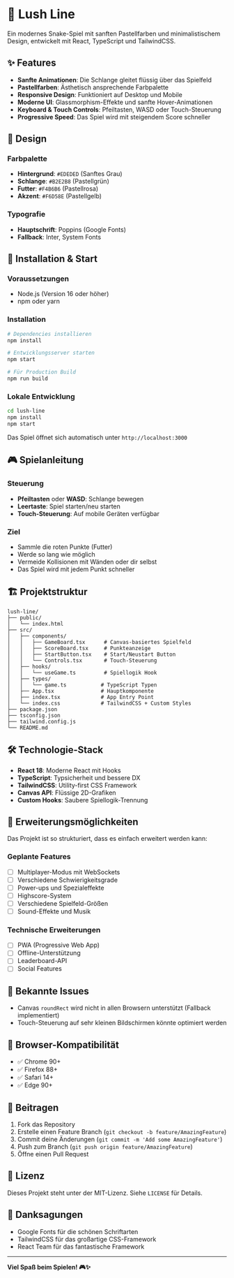 # 🐍 Lush Line

Ein modernes Snake-Spiel mit sanften Pastellfarben und minimalistischem Design, entwickelt mit React, TypeScript und TailwindCSS.

## ✨ Features

- **Sanfte Animationen**: Die Schlange gleitet flüssig über das Spielfeld
- **Pastellfarben**: Ästhetisch ansprechende Farbpalette
- **Responsive Design**: Funktioniert auf Desktop und Mobile
- **Moderne UI**: Glassmorphism-Effekte und sanfte Hover-Animationen
- **Keyboard & Touch Controls**: Pfeiltasten, WASD oder Touch-Steuerung
- **Progressive Speed**: Das Spiel wird mit steigendem Score schneller

## 🎨 Design

### Farbpalette
- **Hintergrund**: `#EDEDED` (Sanftes Grau)
- **Schlange**: `#B2E2B8` (Pastellgrün)
- **Futter**: `#F4B6B6` (Pastellrosa)
- **Akzent**: `#F6D58E` (Pastellgelb)

### Typografie
- **Hauptschrift**: Poppins (Google Fonts)
- **Fallback**: Inter, System Fonts

## 🚀 Installation & Start

### Voraussetzungen
- Node.js (Version 16 oder höher)
- npm oder yarn

### Installation
```bash
# Dependencies installieren
npm install

# Entwicklungsserver starten
npm start

# Für Production Build
npm run build
```

### Lokale Entwicklung
```bash
cd lush-line
npm install
npm start
```

Das Spiel öffnet sich automatisch unter `http://localhost:3000`

## 🎮 Spielanleitung

### Steuerung
- **Pfeiltasten** oder **WASD**: Schlange bewegen
- **Leertaste**: Spiel starten/neu starten
- **Touch-Steuerung**: Auf mobile Geräten verfügbar

### Ziel
- Sammle die roten Punkte (Futter)
- Werde so lang wie möglich
- Vermeide Kollisionen mit Wänden oder dir selbst
- Das Spiel wird mit jedem Punkt schneller

## 🏗️ Projektstruktur

```
lush-line/
├── public/
│   └── index.html
├── src/
│   ├── components/
│   │   ├── GameBoard.tsx      # Canvas-basiertes Spielfeld
│   │   ├── ScoreBoard.tsx     # Punkteanzeige
│   │   ├── StartButton.tsx    # Start/Neustart Button
│   │   └── Controls.tsx       # Touch-Steuerung
│   ├── hooks/
│   │   └── useGame.ts         # Spiellogik Hook
│   ├── types/
│   │   └── game.ts           # TypeScript Typen
│   ├── App.tsx               # Hauptkomponente
│   ├── index.tsx             # App Entry Point
│   └── index.css             # TailwindCSS + Custom Styles
├── package.json
├── tsconfig.json
├── tailwind.config.js
└── README.md
```

## 🛠️ Technologie-Stack

- **React 18**: Moderne React mit Hooks
- **TypeScript**: Typsicherheit und bessere DX
- **TailwindCSS**: Utility-first CSS Framework
- **Canvas API**: Flüssige 2D-Grafiken
- **Custom Hooks**: Saubere Spiellogik-Trennung

## 🎯 Erweiterungsmöglichkeiten

Das Projekt ist so strukturiert, dass es einfach erweitert werden kann:

### Geplante Features
- [ ] Multiplayer-Modus mit WebSockets
- [ ] Verschiedene Schwierigkeitsgrade
- [ ] Power-ups und Spezialeffekte
- [ ] Highscore-System
- [ ] Verschiedene Spielfeld-Größen
- [ ] Sound-Effekte und Musik

### Technische Erweiterungen
- [ ] PWA (Progressive Web App)
- [ ] Offline-Unterstützung
- [ ] Leaderboard-API
- [ ] Social Features

## 🐛 Bekannte Issues

- Canvas `roundRect` wird nicht in allen Browsern unterstützt (Fallback implementiert)
- Touch-Steuerung auf sehr kleinen Bildschirmen könnte optimiert werden

## 📱 Browser-Kompatibilität

- ✅ Chrome 90+
- ✅ Firefox 88+
- ✅ Safari 14+
- ✅ Edge 90+

## 🤝 Beitragen

1. Fork das Repository
2. Erstelle einen Feature Branch (`git checkout -b feature/AmazingFeature`)
3. Commit deine Änderungen (`git commit -m 'Add some AmazingFeature'`)
4. Push zum Branch (`git push origin feature/AmazingFeature`)
5. Öffne einen Pull Request

## 📄 Lizenz

Dieses Projekt steht unter der MIT-Lizenz. Siehe `LICENSE` für Details.

## 🙏 Danksagungen

- Google Fonts für die schönen Schriftarten
- TailwindCSS für das großartige CSS-Framework
- React Team für das fantastische Framework

---

**Viel Spaß beim Spielen! 🎮✨** 
